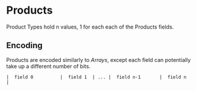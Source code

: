 # Products

Product Types hold n values, 1 for each each of the Products fields.

## Encoding
Products are encoded similarly to *Arrays*, except each field can potentially take up a different number of bits.

```
|  field 0          |  field 1  | ... |  field n-1       |  field n     |
```
